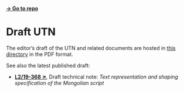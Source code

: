 [**→ Go to repo**](https://github.com/lianghai/mongolian/tree/master/utn)

# Draft UTN

The editor’s draft of the UTN and related documents are hosted in [this directory](https://github.com/lianghai/mongolian/tree/master/utn) in the PDF format.

See also the latest published draft:

- [**L2/19-368 ↗**](https://www.unicode.org/L2/L2019/19368-draft-utn-mongolian.pdf), Draft technical note: _Text representation and shaping specification of the Mongolian script_

